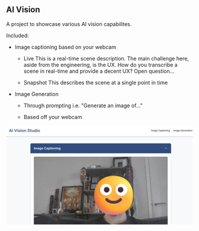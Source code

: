 ## **AI Vision**

A project to showcase various AI vision capabilites.

Included:

* Image captioning based on your webcam
    * Live
    This is a real-time scene description. The main challenge here, aside from the engineering, is the UX. How do you transcribe a scene in real-time and provide a decent UX? Open question...

    * Snapshot
    This describes the scene at a single point in time


* Image Generation
    * Through prompting
    i.e. "Generate an image of..."

    * Based off your webcam


![Front End](/images/image.png)